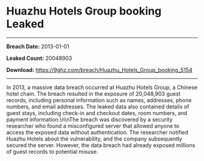 # Huazhu Hotels Group booking Leaked

------------
**Breach Date:** 2013-01-01

**Leaked Count:** 20048903

**Download:** https://9ghz.com/breach/Huazhu_Hotels_Group_booking_5154

------------
In 2013, a massive data breach occurred at Huazhu Hotels Group, a Chinese hotel chain. The breach resulted in the exposure of 20,048,903 guest records, including personal information such as names, addresses, phone numbers, and email addresses. The leaked data also contained details of guest stays, including check-in and checkout dates, room numbers, and payment information.\n\nThe breach was discovered by a security researcher who found a misconfigured server that allowed anyone to access the exposed data without authentication. The researcher notified Huazhu Hotels about the vulnerability, and the company subsequently secured the server. However, the data breach had already exposed millions of guest records to potential misuse.
